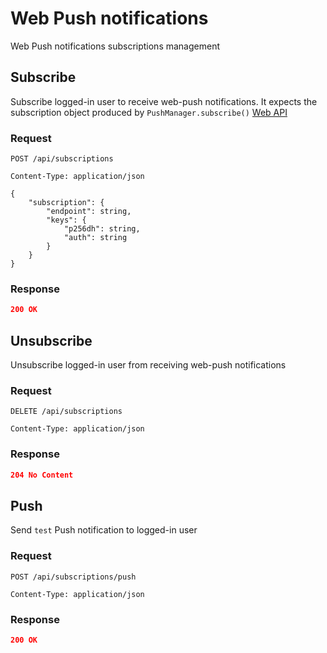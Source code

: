 # Web Push notifications 

Web Push notifications subscriptions management

## Subscribe

Subscribe logged-in user to receive web-push notifications. It expects the subscription object produced by `PushManager.subscribe()` [Web API](https://developer.mozilla.org/en-US/docs/Web/API/PushManager/subscribe)

### Request

```http
POST /api/subscriptions

Content-Type: application/json

{
    "subscription": {
        "endpoint": string,
        "keys": {
            "p256dh": string,
            "auth": string
        }
    }
}
```

### Response

```json
200 OK
```

## Unsubscribe

Unsubscribe logged-in user from receiving web-push notifications

### Request

```http
DELETE /api/subscriptions

Content-Type: application/json
```

### Response

```json
204 No Content
```

## Push

Send `test` Push notification to logged-in user

### Request

```http
POST /api/subscriptions/push

Content-Type: application/json
```

### Response

```json
200 OK
```